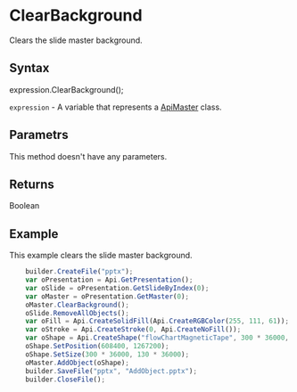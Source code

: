# ClearBackground

Clears the slide master background.

## Syntax

expression.ClearBackground();

`expression` - A variable that represents a [ApiMaster](../ApiMaster.md) class.

## Parametrs

This method doesn't have any parameters.

## Returns

Boolean

## Example

This example clears the slide master background.

```javascript
	builder.CreateFile("pptx");
	var oPresentation = Api.GetPresentation();
	var oSlide = oPresentation.GetSlideByIndex(0);
	var oMaster = oPresentation.GetMaster(0);
	oMaster.ClearBackground();
	oSlide.RemoveAllObjects();
	var oFill = Api.CreateSolidFill(Api.CreateRGBColor(255, 111, 61));
	var oStroke = Api.CreateStroke(0, Api.CreateNoFill());
	var oShape = Api.CreateShape("flowChartMagneticTape", 300 * 36000, 130 * 36000, oFill, oStroke);
	oShape.SetPosition(608400, 1267200);
	oShape.SetSize(300 * 36000, 130 * 36000);
	oMaster.AddObject(oShape);
	builder.SaveFile("pptx", "AddObject.pptx");
	builder.CloseFile();
```